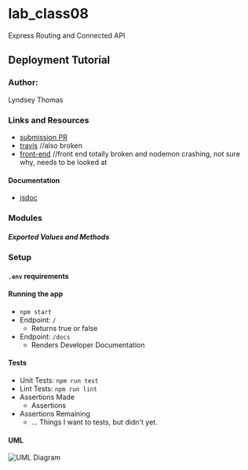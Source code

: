 # lab_class08
Express Routing and Connected API 

## Deployment Tutorial

### Author:
Lyndsey Thomas

### Links and Resources
* [submission PR]()
* [travis](https://travis-ci.com/lyndsey-401-advanced-javascript/lab_class08/jobs/227265574) //also broken
* [front-end](http://localhost:3000/)
//front end totally broken and nodemon crashing, not sure why, needs to be looked at

#### Documentation
* [jsdoc]()

### Modules

##### Exported Values and Methods

### Setup

#### `.env` requirements

#### Running the app
* `npm start`
* Endpoint: `/`
  * Returns true or false
* Endpoint: `/docs`
  * Renders Developer Documentation
  
#### Tests
* Unit Tests: `npm run test`
* Lint Tests: `npm run lint`
* Assertions Made
  * Assertions
* Assertions Remaining
  * ... Things I want to tests, but didn't yet.

#### UML

![UML Diagram](./uml.jpeg)